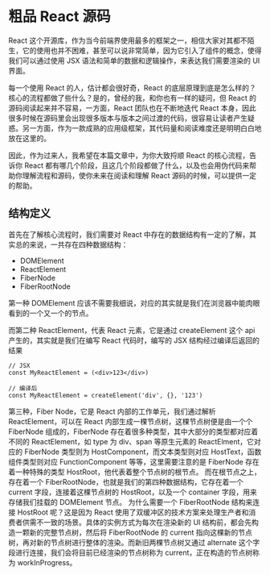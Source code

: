 # 粗品 React 源码

React 这个开源库，作为当今前端界使用最多的框架之一，相信大家对其都不陌生，它的使用也并不困难，甚至可以说非常简单，因为它引入了组件的概念，使得我们可以通过使用 JSX 语法和简单的数据和逻辑操作，来表达我们需要渲染的 UI 界面。

每一个使用 React 的人，估计都会很好奇，React 的底层原理到底是怎么样的？核心的流程都做了些什么？是的，曾经的我，和你也有一样的疑问，但 React 的源码阅读起来并不容易，一方面，React 团队也在不断地迭代 React 本身，因此很多时候在源码里会出现很多版本与版本之间过渡的代码，很容易让读者产生疑惑。另一方面，作为一款成熟的应用级框架，其代码量和阅读难度还是明明白白地放在这里的。

因此，作为过来人，我希望在本篇文章中，为你大致捋顺 React 的核心流程，告诉你 React 都有哪几个阶段，且这几个阶段都做了什么，以及也会用伪代码来帮助你理解流程和源码，使你未来在阅读和理解 React 源码的时候，可以提供一定的帮助。

## 结构定义

首先在了解核心流程时，我们需要对 React 中存在的数据结构有一定的了解，其实总的来说，一共存在四种数据结构：

- DOMElement
- ReactElement
- FiberNode
- FiberRootNode

第一种 DOMElement 应该不需要我细说，对应的其实就是我们在浏览器中能肉眼看到的一个又一个的节点。

而第二种 ReactElement，代表 React 元素，它是通过 createElement 这个 api 产生的，其实就是我们在编写 React 代码时，编写的 JSX 结构经过编译后返回的结果

```
// JSX
const MyReactElement = (<div>123</div>)

// 编译后
const MyReactElement = createElement('div', {}, '123')
```

第三种，Fiber Node，它是 React 内部的工作单元，我们通过解析 ReactElement，可以在 React 内部生成一棵节点树，这棵节点树便是由一个个 FiberNode 组成的，FiberNode 存在着很多种类型，其中大部分的类型都对应着不同的 ReactElement，如 type 为 div、span 等原生元素的 ReactElment，它对应的 FiberNode 类型则为 HostComponent，而文本类型则对应 HostText，函数组件类型则对应 FunctionComponent 等等，这里需要注意的是 FiberNode 存在着一种特殊的类型 HostRoot，他代表着整个节点树的根节点。
而在根节点之上，存在着一个 FiberRootNode，也就是我们的第四种数据结构，它存在着一个 current 字段，连接着这棵节点树的 HostRoot，以及一个 container 字段，用来存储我们挂载的 DOMElement 节点。
为什么需要一个 FiberRootNode 结构来连接 HostRoot 呢？这是因为 React 使用了双缓冲区的技术方案来处理生产者和消费者供需不一致的场景。具体的实例方式为每次在渲染新的 UI 结构前，都会先构造一颗新的完整节点树，然后将 FiberRootNode 的 current 指向这棵新的节点树，再对新的节点树进行整体的渲染。而新旧两棵节点树又通过 alternate 这个字段进行连接，我们会将目前已经渲染的节点树称为 current，正在构造的节点树称为 workInProgress。
